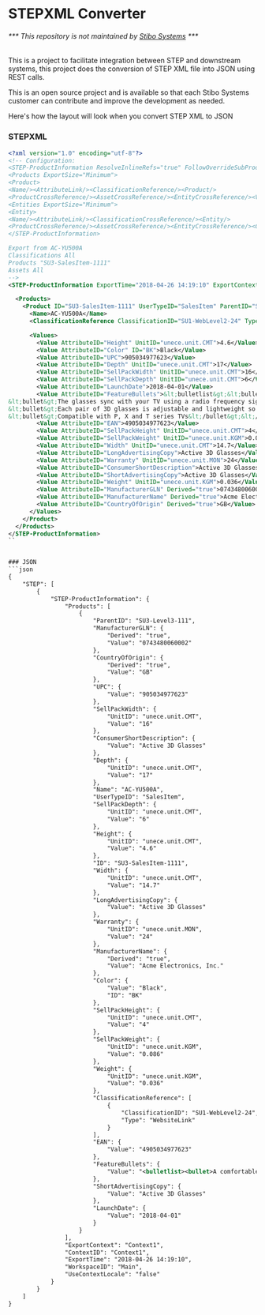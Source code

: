 # STEPXML Converter

###### *** *This repository is not maintained by [Stibo Systems](http://www.stibosystems.com)* ***

This is a project to facilitate integration between STEP and downstream systems, this project does the conversion of STEP XML file into JSON using REST calls.

This is an open source project and is available so that each Stibo Systems customer can contribute and improve the development as needed.

Here's how the layout will look when you convert STEP XML to JSON

### STEPXML
```xml
<?xml version="1.0" encoding="utf-8"?>
<!-- Configuration:
<STEP-ProductInformation ResolveInlineRefs="true" FollowOverrideSubProducts="true">
<Products ExportSize="Minimum">
<Product>
<Name/><AttributeLink/><ClassificationReference/><Product/>
<ProductCrossReference/><AssetCrossReference/><EntityCrossReference/><Values/><OverrideSubProduct/></Product></Products>
<Entities ExportSize="Minimum">
<Entity>
<Name/><AttributeLink/><ClassificationCrossReference/><Entity/>
<ProductCrossReference/><AssetCrossReference/><EntityCrossReference/><ContextCrossReference/><Values/></Entity></Entities>
</STEP-ProductInformation>

Export from AC-YU500A
Classifications All
Products "SU3-SalesItem-1111"
Assets All
-->
<STEP-ProductInformation ExportTime="2018-04-26 14:19:10" ExportContext="Context1" ContextID="Context1" WorkspaceID="Main" UseContextLocale="false">

  <Products>
    <Product ID="SU3-SalesItem-1111" UserTypeID="SalesItem" ParentID="SU3-Level3-111">
      <Name>AC-YU500A</Name>
      <ClassificationReference ClassificationID="SU1-WebLevel2-24" Type="WebsiteLink"/>

      <Values>
        <Value AttributeID="Height" UnitID="unece.unit.CMT">4.6</Value>
        <Value AttributeID="Color" ID="BK">Black</Value>
        <Value AttributeID="UPC">905034977623</Value>
        <Value AttributeID="Depth" UnitID="unece.unit.CMT">17</Value>
        <Value AttributeID="SellPackWidth" UnitID="unece.unit.CMT">16</Value>
        <Value AttributeID="SellPackDepth" UnitID="unece.unit.CMT">6</Value>
        <Value AttributeID="LaunchDate">2018-04-01</Value>
        <Value AttributeID="FeatureBullets">&lt;bulletlist&gt;&lt;bullet&gt;A comfortable design means they can be worn over your day-to-day glasses&lt;/bullet&gt;
&lt;bullet&gt;The glasses sync with your TV using a radio frequency signal, for uninterrupted 3D viewing&lt;/bullet&gt;
&lt;bullet&gt;Each pair of 3D glasses is adjustable and lightweight so they’re comfortable to wear during long movies&lt;/bullet&gt;
&lt;bullet&gt;Compatible with P, X and T series TVs&lt;/bullet&gt;&lt;/bulletlist&gt;</Value>
        <Value AttributeID="EAN">4905034977623</Value>
        <Value AttributeID="SellPackHeight" UnitID="unece.unit.CMT">4</Value>
        <Value AttributeID="SellPackWeight" UnitID="unece.unit.KGM">0.086</Value>
        <Value AttributeID="Width" UnitID="unece.unit.CMT">14.7</Value>
        <Value AttributeID="LongAdvertisingCopy">Active 3D Glasses</Value>
        <Value AttributeID="Warranty" UnitID="unece.unit.MON">24</Value>
        <Value AttributeID="ConsumerShortDescription">Active 3D Glasses</Value>
        <Value AttributeID="ShortAdvertisingCopy">Active 3D Glasses</Value>
        <Value AttributeID="Weight" UnitID="unece.unit.KGM">0.036</Value>
        <Value AttributeID="ManufacturerGLN" Derived="true">0743480060002</Value>
        <Value AttributeID="ManufacturerName" Derived="true">Acme Electronics, Inc.</Value>
        <Value AttributeID="CountryOfOrigin" Derived="true">GB</Value>
      </Values>
    </Product>
  </Products>
</STEP-ProductInformation>
``


### JSON
```json
{
    "STEP": [
        {
            "STEP-ProductInformation": {
                "Products": [
                    {
                        "ParentID": "SU3-Level3-111",
                        "ManufacturerGLN": {
                            "Derived": "true",
                            "Value": "0743480060002"
                        },
                        "CountryOfOrigin": {
                            "Derived": "true",
                            "Value": "GB"
                        },
                        "UPC": {
                            "Value": "905034977623"
                        },
                        "SellPackWidth": {
                            "UnitID": "unece.unit.CMT",
                            "Value": "16"
                        },
                        "ConsumerShortDescription": {
                            "Value": "Active 3D Glasses"
                        },
                        "Depth": {
                            "UnitID": "unece.unit.CMT",
                            "Value": "17"
                        },
                        "Name": "AC-YU500A",
                        "UserTypeID": "SalesItem",
                        "SellPackDepth": {
                            "UnitID": "unece.unit.CMT",
                            "Value": "6"
                        },
                        "Height": {
                            "UnitID": "unece.unit.CMT",
                            "Value": "4.6"
                        },
                        "ID": "SU3-SalesItem-1111",
                        "Width": {
                            "UnitID": "unece.unit.CMT",
                            "Value": "14.7"
                        },
                        "LongAdvertisingCopy": {
                            "Value": "Active 3D Glasses"
                        },
                        "Warranty": {
                            "UnitID": "unece.unit.MON",
                            "Value": "24"
                        },
                        "ManufacturerName": {
                            "Derived": "true",
                            "Value": "Acme Electronics, Inc."
                        },
                        "Color": {
                            "Value": "Black",
                            "ID": "BK"
                        },
                        "SellPackHeight": {
                            "UnitID": "unece.unit.CMT",
                            "Value": "4"
                        },
                        "SellPackWeight": {
                            "UnitID": "unece.unit.KGM",
                            "Value": "0.086"
                        },
                        "Weight": {
                            "UnitID": "unece.unit.KGM",
                            "Value": "0.036"
                        },
                        "ClassificationReference": [
                            {
                                "ClassificationID": "SU1-WebLevel2-24",
                                "Type": "WebsiteLink"
                            }
                        ],
                        "EAN": {
                            "Value": "4905034977623"
                        },
                        "FeatureBullets": {
                            "Value": "<bulletlist><bullet>A comfortable design means they can be worn over your day-to-day glasses</bullet><bullet>The glasses sync with your TV using a radio frequency signal, for uninterrupted 3D viewing</bullet><bullet>Each pair of 3D glasses is adjustable and lightweight so they’re comfortable to wear during long movies</bullet><bullet>Compatible with P, X and T series TVs</bullet></bulletlist>"
                        },
                        "ShortAdvertisingCopy": {
                            "Value": "Active 3D Glasses"
                        },
                        "LaunchDate": {
                            "Value": "2018-04-01"
                        }
                    }
                ],
                "ExportContext": "Context1",
                "ContextID": "Context1",
                "ExportTime": "2018-04-26 14:19:10",
                "WorkspaceID": "Main",
                "UseContextLocale": "false"
            }
        }
    ]
}
```